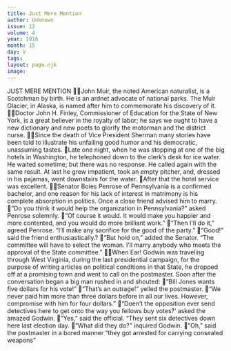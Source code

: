 ```yaml
---
title: Just Mere Mention
author: Unknown
issue: 12
volume: 4
year: 1916
month: 15
day: V
tags:
layout: page.njk
image:
---
```

JUST MERE MENTION John Muir, the noted American naturalist, is a Scotchman by birth. He is an ardnet advocate of national parks. The Muir Glacier, in Alaska, is named after him to commemorate his discovery of it. Doctor John H. Finley, Commissioner of Education for the State of New York, is a great believer in the royalty of labor; he says we ought to have a new dictionary and new poets to glorify the motorman and the district nurse. Since the death of Vice President Sherman many stories have been told to illustrate his unfailing good humor and his democratic, unassuming tastes. Late one night, when he was stopping at one of the big hotels in Washington, he telephoned down to the clerk’s desk for ice water. He waited sometime; but there was no response. He called again with the same result. At last he grew impatient, took an empty pitcher, and, dressed in his pajamas, went downstairs for the water. After that the hotel service was excellent. Senator Boies Penrose of Pennsylvania is a confirmed bachelor, and one reason for his lack of interest in matrimony is his complete absorption in politics. Once a close friend advised him to marry. “Do you think it would help the organization in Pennsylvania?” asked Penrose solemnly. “Of course it would. It would make you happier and more contented, and you would do more brilliant work.” “Then I'll do it,” agreed Penrose. “I’ll make any sacrifice for the good of the party.” “Good!” said the friend enthusiastically.? “But hold on,” added the Senator. “The committee will have to select the woman. I’ll marry anybody who meets the approval of the State committee.” When Ear! Godwin was traveling through West Virginia, during the last presidential campaign, for the purpose of writing articles on political conditions in that State, he dropped off at a promising town and went to call on the postmaster. Soon after the conversation began a big man rushed in and shouted: “Bill Jones wants five dollars for his vote!” “That’s an outrage!” yelled the postmaster. “We never paid him more than three dollars before in all our lives. However, compromise with him for four dollars.” “Doen’t the opposition ever send detectives here to get onto the way you fellows buy votes?’ asked the amazed Godwin. “Yes,” said the official. “They sent six detectives down here last election day. “What did they do?” inquired Godwin. “Oh,” said the postmaster in a bored manner “they got arrested for carrying consealed weapons”
